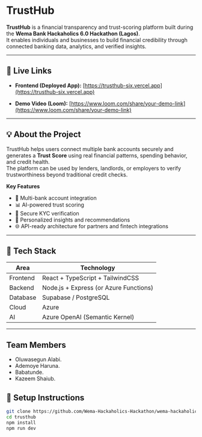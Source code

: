 # TrustHub

**TrustHub** is a financial transparency and trust-scoring platform built during the **Wema Bank Hackaholics 6.0 Hackathon (Lagos)**.  
It enables individuals and businesses to build financial credibility through connected banking data, analytics, and verified insights.

---

## 🚀 Live Links

- **Frontend (Deployed App):** [https://trusthub-six.vercel.app](https://trusthub-six.vercel.app)
<!-- - **Backend API:** [https://trusthub-api.azurewebsites.net/api](https://trusthub-api.azurewebsites.net/api) *(if applicable)* -->
- **Demo Video (Loom):** [https://www.loom.com/share/your-demo-link](https://www.loom.com/share/your-demo-link)

---

## 💡 About the Project

TrustHub helps users connect multiple bank accounts securely and generates a **Trust Score** using real financial patterns, spending behavior, and credit health.  
The platform can be used by lenders, landlords, or employers to verify trustworthiness beyond traditional credit checks.

**Key Features**
- 🏦 Multi-bank account integration  
- 📊 AI-powered trust scoring  
- 🔐 Secure KYC verification  
- 💬 Personalized insights and recommendations  
- 🌐 API-ready architecture for partners and fintech integrations  

---

## 🧠 Tech Stack

| Area | Technology |
|------|-------------|
| Frontend | React + TypeScript + TailwindCSS |
| Backend | Node.js + Express (or Azure Functions) |
| Database | Supabase / PostgreSQL |
| Cloud | Azure |
| AI | Azure OpenAI (Semantic Kernel) |

---

## Team Members
- Oluwasegun Alabi.
- Ademoye Haruna.
- Babatunde.
- Kazeem Shaiub.


## 🧰 Setup Instructions

```bash
git clone https://github.com/Wema-Hackaholics-Hackathon/wema-hackaholics6-0-hackathon-lagos-project-debanks.git
cd trusthub
npm install
npm run dev
